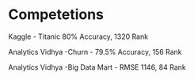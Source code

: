 # Competetions
Kaggle - Titanic 80% Accuracy, 1320 Rank


Analytics Vidhya -Churn - 79.5% Accuracy, 156 Rank


Analytics Vidhya -Big Data Mart - RMSE 1146, 84 Rank
